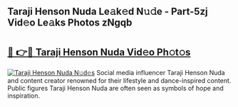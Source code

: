 ## Taraji Henson Nuda Le𝚊k𝚎d N𝚞𝚍e - Part-5zj Vid𝚎o Le𝚊ks Photos zNgqb

# <h2><a href="http://fbfcd1.evod.top/?m=Taraji+Henson+Nuda">🔗 👉🔴 Taraji Henson Nuda Vid𝚎o Ph𝚘t𝚘s</a></h2>

[![Taraji Henson Nuda N𝚞d𝚎s](https://i.imgur.com/8V9OHl7.gif)](http://fbfcd1.evod.top/?m=Taraji+Henson+Nuda)
Social media influencer Taraji Henson Nuda and content creator renowned for their lifestyle and dance-inspired content. Public figures Taraji Henson Nuda are often seen as symbols of hope and inspiration. 
